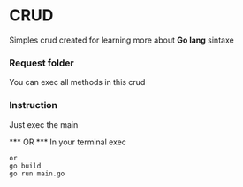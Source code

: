 # CRUD
Simples crud created for learning more about **Go lang** sintaxe
### Request folder
<span>You can exec all methods in this crud</span>

### Instruction
<span>Just exec the main</span>

*** OR *** 
In your terminal exec
```console
or
go build
go run main.go
``` 
